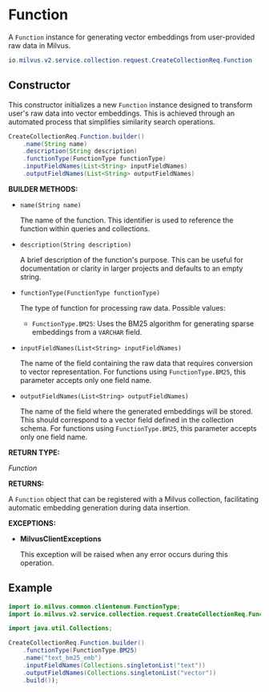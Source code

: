 # Function

A `Function` instance for generating vector embeddings from user-provided raw data in Milvus.

```java
io.milvus.v2.service.collection.request.CreateCollectionReq.Function
```

## Constructor

This constructor initializes a new `Function` instance designed to transform user's raw data into vector embeddings. This is achieved through an automated process that simplifies similarity search operations.

```java
CreateCollectionReq.Function.builder()
    .name(String name)
    .description(String description)
    .functionType(FunctionType functionType)
    .inputFieldNames(List<String> inputFieldNames)
    .outputFieldNames(List<String> outputFieldNames)
```

**BUILDER METHODS:**

- `name(String name)`

    The name of the function. This identifier is used to reference the function within queries and collections.

- `description(String description)`

    A brief description of the function's purpose. This can be useful for documentation or clarity in larger projects and defaults to an empty string.

- `functionType(FunctionType functionType)`

    The type of function for processing raw data. Possible values:

    - `FunctionType.BM25`: Uses the BM25 algorithm for generating sparse embeddings from a `VARCHAR` field.

- `inputFieldNames(List<String> inputFieldNames)`

    The name of the field containing the raw data that requires conversion to vector representation. For functions using `FunctionType.BM25`, this parameter accepts only one field name.

- `outputFieldNames(List<String> outputFieldNames)`

    The name of the field where the generated embeddings will be stored. This should correspond to a vector field defined in the collection schema. For functions using `FunctionType.BM25`, this parameter accepts only one field name.

**RETURN TYPE:**

*Function*

**RETURNS:**

A `Function` object that can be registered with a Milvus collection, facilitating automatic embedding generation during data insertion.

**EXCEPTIONS:**

- **MilvusClientExceptions**

    This exception will be raised when any error occurs during this operation.

## Example

```java
import io.milvus.common.clientenum.FunctionType;
import io.milvus.v2.service.collection.request.CreateCollectionReq.Function;

import java.util.Collections;

CreateCollectionReq.Function.builder()
    .functionType(FunctionType.BM25)
    .name("text_bm25_emb")
    .inputFieldNames(Collections.singletonList("text"))
    .outputFieldNames(Collections.singletonList("vector"))
    .build());
```
